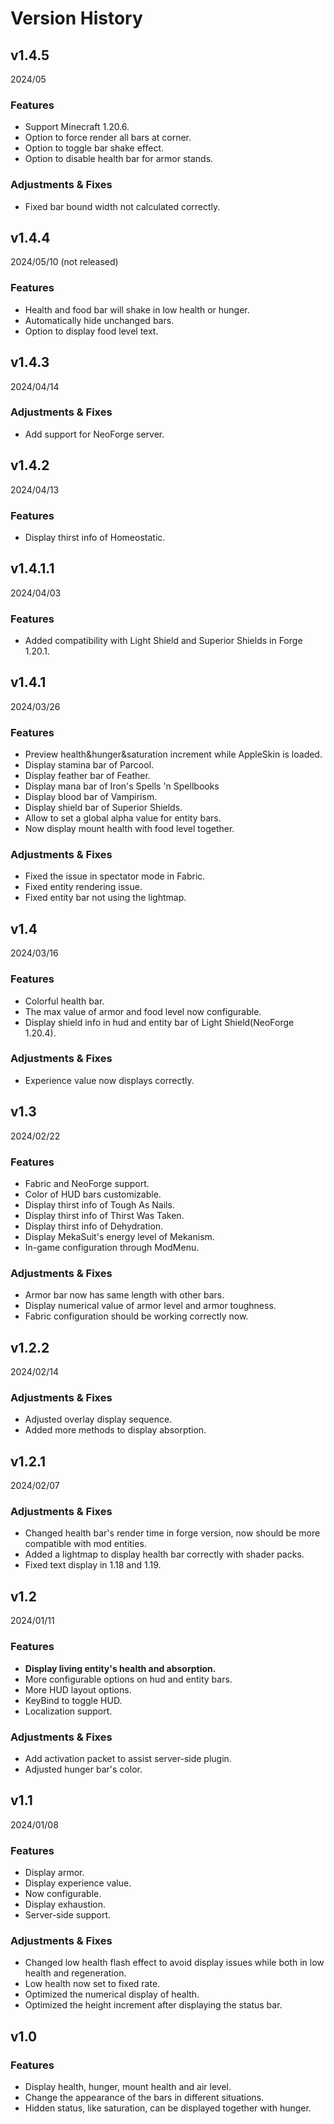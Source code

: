 # Version History

## v1.4.5

2024/05

### Features

- Support Minecraft 1.20.6.
- Option to force render all bars at corner.
- Option to toggle bar shake effect.
- Option to disable health bar for armor stands.

### Adjustments & Fixes

- Fixed bar bound width not calculated correctly.

## v1.4.4

2024/05/10 (not released)

### Features

- Health and food bar will shake in low health or hunger.
- Automatically hide unchanged bars.
- Option to display food level text.

## v1.4.3

2024/04/14

### Adjustments & Fixes

- Add support for NeoForge server.

## v1.4.2

2024/04/13

### Features

- Display thirst info of Homeostatic.

## v1.4.1.1

2024/04/03

### Features

- Added compatibility with Light Shield and Superior Shields in Forge 1.20.1.

## v1.4.1

2024/03/26

### Features

- Preview health&hunger&saturation increment while AppleSkin is loaded.
- Display stamina bar of Parcool.
- Display feather bar of Feather.
- Display mana bar of Iron's Spells 'n Spellbooks
- Display blood bar of Vampirism.
- Display shield bar of Superior Shields.
- Allow to set a global alpha value for entity bars.
- Now display mount health with food level together.

### Adjustments & Fixes

- Fixed the issue in spectator mode in Fabric.
- Fixed entity rendering issue.
- Fixed entity bar not using the lightmap.

## v1.4

2024/03/16

### Features

- Colorful health bar.
- The max value of armor and food level now configurable.
- Display shield info in hud and entity bar of Light Shield(NeoForge 1.20.4).

### Adjustments & Fixes

- Experience value now displays correctly.

## v1.3

2024/02/22

### Features

- Fabric and NeoForge support.
- Color of HUD bars customizable.
- Display thirst info of Tough As Nails.
- Display thirst info of Thirst Was Taken.
- Display thirst info of Dehydration.
- Display MekaSuit's energy level of Mekanism.
- In-game configuration through ModMenu.

### Adjustments & Fixes

- Armor bar now has same length with other bars.
- Display numerical value of armor level and armor toughness.
- Fabric configuration should be working correctly now.

## v1.2.2

2024/02/14

### Adjustments & Fixes

- Adjusted overlay display sequence.
- Added more methods to display absorption.

## v1.2.1

2024/02/07

### Adjustments & Fixes

- Changed health bar's render time in forge version, now should be more compatible with mod entities.
- Added a lightmap to display health bar correctly with shader packs.
- Fixed text display in 1.18 and 1.19.

## v1.2

2024/01/11

### Features

- **Display living entity's health and absorption.**
- More configurable options on hud and entity bars.
- More HUD layout options.
- KeyBind to toggle HUD.
- Localization support.

### Adjustments & Fixes

- Add activation packet to assist server-side plugin.
- Adjusted hunger bar's color.

## v1.1

2024/01/08

### Features

- Display armor.
- Display experience value.
- Now configurable.
- Display exhaustion.
- Server-side support.

### Adjustments & Fixes

- Changed low health flash effect to avoid display issues while both in low health and regeneration.
- Low health now set to fixed rate.
- Optimized the numerical display of health.
- Optimized the height increment after displaying the status bar.

## v1.0

### Features

- Display health, hunger, mount health and air level.
- Change the appearance of the bars in different situations.
- Hidden status, like saturation, can be displayed together with hunger.